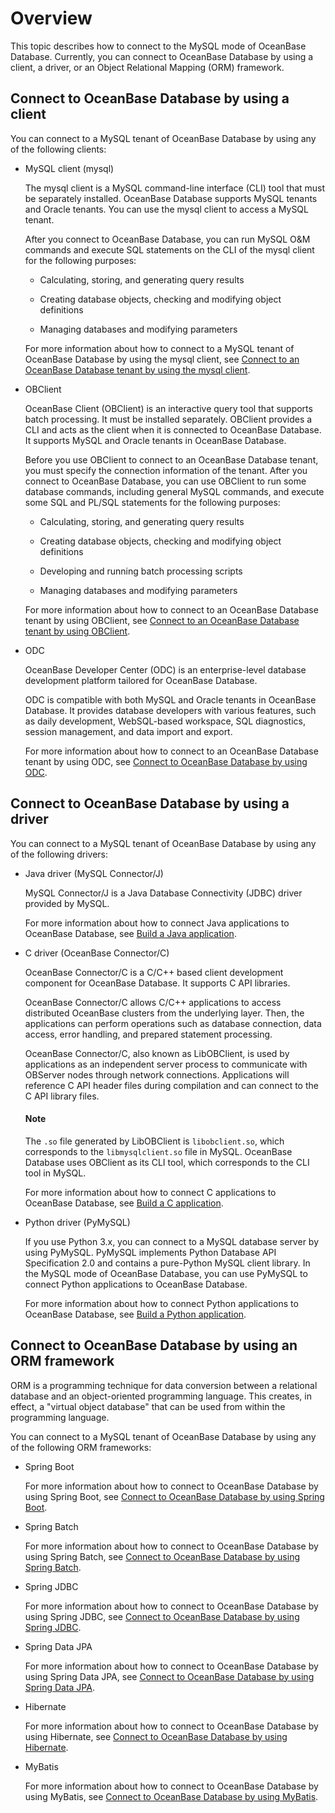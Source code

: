# Overview

This topic describes how to connect to the MySQL mode of OceanBase Database. Currently, you can connect to OceanBase Database by using a client, a driver, or an Object Relational Mapping (ORM) framework.

## Connect to OceanBase Database by using a client

You can connect to a MySQL tenant of OceanBase Database by using any of the following clients:

* MySQL client (mysql)

   The mysql client is a MySQL command-line interface (CLI) tool that must be separately installed. OceanBase Database supports MySQL tenants and Oracle tenants. You can use the mysql client to access a MySQL tenant.

   After you connect to OceanBase Database, you can run MySQL O&M commands and execute SQL statements on the CLI of the mysql client for the following purposes:

   * Calculating, storing, and generating query results

   * Creating database objects, checking and modifying object definitions

   * Managing databases and modifying parameters

   For more information about how to connect to a MySQL tenant of OceanBase Database by using the mysql client, see [Connect to an OceanBase Database tenant by using the mysql client](../100.connect-to-oceanbase-database-of-mysql-mode/200.connect-to-an-oceanbase-tenant-by-using-a-mysql-client-of-mysql-mode.md).

* OBClient

   OceanBase Client (OBClient) is an interactive query tool that supports batch processing. It must be installed separately. OBClient provides a CLI and acts as the client when it is connected to OceanBase Database. It supports MySQL and Oracle tenants in OceanBase Database.

   Before you use OBClient to connect to an OceanBase Database tenant, you must specify the connection information of the tenant. After you connect to OceanBase Database, you can use OBClient to run some database commands, including general MySQL commands, and execute some SQL and PL/SQL statements for the following purposes:

   * Calculating, storing, and generating query results

   * Creating database objects, checking and modifying object definitions

   * Developing and running batch processing scripts

   * Managing databases and modifying parameters

   For more information about how to connect to an OceanBase Database tenant by using OBClient, see [Connect to an OceanBase Database tenant by using OBClient](../100.connect-to-oceanbase-database-of-mysql-mode/300.connect-to-an-oceanbase-tenant-by-using-obclient-of-mysql-mode.md).

* ODC

   OceanBase Developer Center (ODC) is an enterprise-level database development platform tailored for OceanBase Database.

   ODC is compatible with both MySQL and Oracle tenants in OceanBase Database. It provides database developers with various features, such as daily development, WebSQL-based workspace, SQL diagnostics, session management, and data import and export.

   For more information about how to connect to an OceanBase Database tenant by using ODC, see [Connect to OceanBase Database by using ODC](../100.connect-to-oceanbase-database-of-mysql-mode/400.connect-to-the-oceanbase-database-through-odc-of-mysql-mode.md).

## Connect to OceanBase Database by using a driver

You can connect to a MySQL tenant of OceanBase Database by using any of the following drivers:

* Java driver (MySQL Connector/J)

   MySQL Connector/J is a Java Database Connectivity (JDBC) driver provided by MySQL.

   For more information about how to connect Java applications to OceanBase Database, see [Build a Java application](../../../200.quickstart/300.create-sample-application-of-mysql-mode/200.java-application-of-mysql-model.md).

* C driver (OceanBase Connector/C)

   OceanBase Connector/C is a C/C++ based client development component for OceanBase Database. It supports C API libraries.

   OceanBase Connector/C allows C/C++ applications to access distributed OceanBase clusters from the underlying layer. Then, the applications can perform operations such as database connection, data access, error handling, and prepared statement processing.

   OceanBase Connector/C, also known as LibOBClient, is used by applications as an independent server process to communicate with OBServer nodes through network connections. Applications will reference C API header files during compilation and can connect to the C API library files.
   
  <main id="notice" type='explain'>
    <h4>Note</h4>
    <p>The <code>.so</code> file generated by LibOBClient is <code>libobclient.so</code>, which corresponds to the <code>libmysqlclient.so</code> file in MySQL. OceanBase Database uses OBClient as its CLI tool, which corresponds to the CLI tool in MySQL.  </p>
  </main>

   For more information about how to connect C applications to OceanBase Database, see [Build a C application](../../../200.quickstart/300.create-sample-application-of-mysql-mode/300.c-application-of-mysql-model.md).

* Python driver (PyMySQL)

   If you use Python 3.x, you can connect to a MySQL database server by using PyMySQL. PyMySQL implements Python Database API Specification 2.0 and contains a pure-Python MySQL client library. In the MySQL mode of OceanBase Database, you can use PyMySQL to connect Python applications to OceanBase Database.

   For more information about how to connect Python applications to OceanBase Database, see [Build a Python application](../../../200.quickstart/300.create-sample-application-of-mysql-mode/100.python-application-of-mysql-model.md).

## Connect to OceanBase Database by using an ORM framework

ORM is a programming technique for data conversion between a relational database and an object-oriented programming language. This creates, in effect, a "virtual object database" that can be used from within the programming language.

You can connect to a MySQL tenant of OceanBase Database by using any of the following ORM frameworks:

* Spring Boot

   For more information about how to connect to OceanBase Database by using Spring Boot, see [Connect to OceanBase Database by using Spring Boot](../100.connect-to-oceanbase-database-of-mysql-mode/800.connect-to-the-oceanbase-database-through-spring-boot-of-mysql-mode.md).

* Spring Batch

   For more information about how to connect to OceanBase Database by using Spring Batch, see [Connect to OceanBase Database by using Spring Batch](../100.connect-to-oceanbase-database-of-mysql-mode/900.connect-to-the-oceanbase-database-through-spring-batch-of-mysql-mode.md).

* Spring JDBC

   For more information about how to connect to OceanBase Database by using Spring JDBC, see [Connect to OceanBase Database by using Spring JDBC](../100.connect-to-oceanbase-database-of-mysql-mode/1000.connect-to-the-oceanbase-database-through-spring-jdbc-of-mysql-mode.md).

* Spring Data JPA

   For more information about how to connect to OceanBase Database by using Spring Data JPA, see [Connect to OceanBase Database by using Spring Data JPA](../100.connect-to-oceanbase-database-of-mysql-mode/1100.connect-to-the-oceanbase-database-through-springjpa-of-mysql-mode.md).

* Hibernate

   For more information about how to connect to OceanBase Database by using Hibernate, see [Connect to OceanBase Database by using Hibernate](../100.connect-to-oceanbase-database-of-mysql-mode/1200.connect-to-the-oceanbase-database-through-hibernate-of-mysql-mode.md).

* MyBatis

   For more information about how to connect to OceanBase Database by using MyBatis, see [Connect to OceanBase Database by using MyBatis](../100.connect-to-oceanbase-database-of-mysql-mode/1300.connect-to-the-oceanbase-database-through-mybatis-of-mysql-mode.md).
